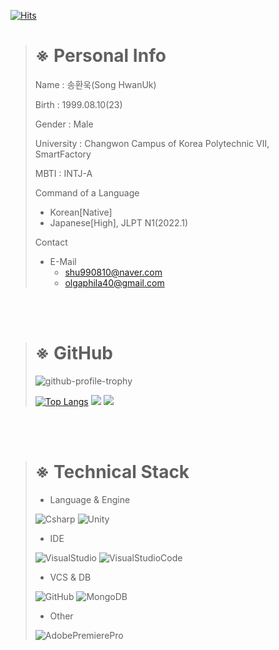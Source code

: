 [![Hits](https://hits.seeyoufarm.com/api/count/incr/badge.svg?url=https%3A%2F%2Fgithub.com%2FUgee0810%2Fhit-counter&count_bg=%23626262&title_bg=%23000000&icon=github.svg&icon_color=%23FFFFFF&title=Ugee0810&edge_flat=false)](https://hits.seeyoufarm.com)

>
> # ※ Personal Info
> Name : 송환욱(Song HwanUk)
> 
> Birth : 1999.08.10(23)
> 
> Gender : Male
> 
> University : Changwon Campus of Korea Polytechnic Ⅶ, SmartFactory
> 
> MBTI : INTJ-A
> 
> Command of a Language
> - Korean[Native]
> - Japanese[High], JLPT N1(2022.1)
> 
> Contact
> - E-Mail
>   - shu990810@naver.com
>   - olgaphila40@gmail.com

<br>
<br>

> # ※ GitHub
> ![github-profile-trophy](https://github-profile-trophy.vercel.app/?username=ugee0810&theme=onedark)
> 
> [![Top Langs](https://github-readme-stats.vercel.app/api/top-langs/?username=ugee0810)](https://github.com/anuraghazra/github-readme-stats)
> <img src="https://activity-graph.herokuapp.com/graph?username=ugee0810&theme=github)](https://github.com/ashutosh00710/github-readme-activity-graph">
> <img src="https://github-readme-stats.vercel.app/api?username=ugee0810&bg_color=30,e96443,904e95&title_color=fff&text_color=fff">

<br>
<br>

> # ※ Technical Stack
> - Language & Engine
> 
> ![Csharp](https://img.shields.io/badge/C＃-000000?style=flat-square&logo=Csharp&logoColor=white)
> ![Unity](https://img.shields.io/badge/Unity-000000?style=flat-square&logo=Unity&logoColor=white)
> 
> - IDE
> 
> ![VisualStudio](https://img.shields.io/badge/VisualStudio-000000?style=flat-square&logo=VisualStudio&logoColor=white)
> ![VisualStudioCode](https://img.shields.io/badge/VisualStudioCode-000000?style=flat-square&logo=VisualStudioCode&logoColor=white)
> 
> - VCS & DB
> 
> ![GitHub](https://img.shields.io/badge/GitHub-000000?style=flat-square&logo=GitHub&logoColor=white)
> ![MongoDB](https://img.shields.io/badge/MongoDB-000000?style=flat-square&logo=MongoDB&logoColor=white)
> 
> - Other
> 
> ![AdobePremierePro](https://img.shields.io/badge/AdobePremierePro-000000?style=flat-square&logo=AdobePremierePro&logoColor=white)
